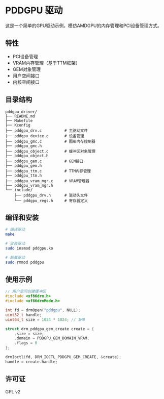 # PDDGPU 驱动

这是一个简单的GPU驱动示例，模仿AMDGPU的内存管理和PCI设备管理方式。

## 特性

- PCI设备管理
- VRAM内存管理（基于TTM框架）
- GEM对象管理
- 用户空间接口
- 内核空间接口

## 目录结构

```
pddgpu_driver/
├── README.md
├── Makefile
├── Kconfig
├── pddgpu_drv.c          # 主驱动文件
├── pddgpu_device.c       # 设备管理
├── pddgpu_gmc.c          # 图形内存控制器
├── pddgpu_gmc.h
├── pddgpu_object.c       # 缓冲区对象管理
├── pddgpu_object.h
├── pddgpu_gem.c          # GEM接口
├── pddgpu_gem.h
├── pddgpu_ttm.c          # TTM内存管理
├── pddgpu_ttm.h
├── pddgpu_vram_mgr.c     # VRAM管理器
├── pddgpu_vram_mgr.h
└── include/
    ├── pddgpu_drv.h      # 驱动头文件
    └── pddgpu_regs.h     # 寄存器定义
```

## 编译和安装

```bash
# 编译驱动
make

# 安装驱动
sudo insmod pddgpu.ko

# 卸载驱动
sudo rmmod pddgpu
```

## 使用示例

```c
// 用户空间创建缓冲区
#include <xf86drm.h>
#include <xf86drmMode.h>

int fd = drmOpen("pddgpu", NULL);
uint32_t handle;
uint64_t size = 1024 * 1024; // 1MB

struct drm_pddgpu_gem_create create = {
    .size = size,
    .domain = PDDGPU_GEM_DOMAIN_VRAM,
    .flags = 0
};

drmIoctl(fd, DRM_IOCTL_PDDGPU_GEM_CREATE, &create);
handle = create.handle;
```

## 许可证

GPL v2
